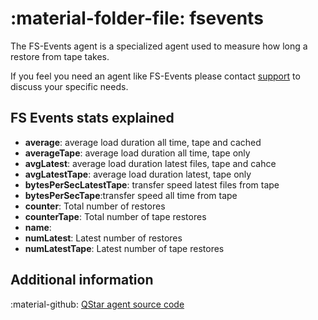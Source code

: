 # :material-folder-file: fsevents

The FS-Events agent is a specialized agent used to measure how long a restore from tape takes.

If you feel you need an agent like FS-Events please contact [support](../../support/index.md) to discuss your specific needs.


## FS Events stats explained

- **average**: average load duration all time, tape and cached
- **averageTape**: average load duration all time, tape only
- **avgLatest**: average load duration latest files, tape and cahce
- **avgLatestTape**: average load duration latest, tape only  
- **bytesPerSecLatestTape**: transfer speed latest files from tape 
- **bytesPerSecTape**:transfer speed all time from tape
- **counter**: Total number of restores
- **counterTape**: Total number of tape restores
- **name**:	
- **numLatest**: Latest number of restores
- **numLatestTape**: Latest number of tape restores


## Additional information

:material-github: [QStar agent source code](https://github.com/infrasonar/qstar-agent)